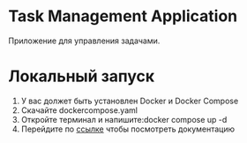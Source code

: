 # Task Management Application
Приложение для управления задачами.
# Локальный запуск
1. У вас должет быть установлен Docker и Docker Compose
2. Скачайте dockercompose.yaml
3. Откройте терминал и напишите:docker compose up -d
4. Перейдите по [ссылке](http://localhost:8088/swagger-ui/index.html#/) чтобы посмотреть документацию

